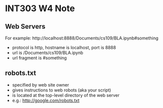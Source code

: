 # INT303 W4 Note

## Web Servers

For example: http://localhost:8888/Documents/cs109/BLA.ipynb#something

* protocol is http, hostname is localhost, port is 8888
* url is /Documents/cs109/BLA.ipynb
* url fragment is #something

## robots.txt

* specified by web site owner
* gives instructions to web robots (aka your script)
* is located at the top-level directory of the web server
* e.g.: http://google.com/robots.txt

